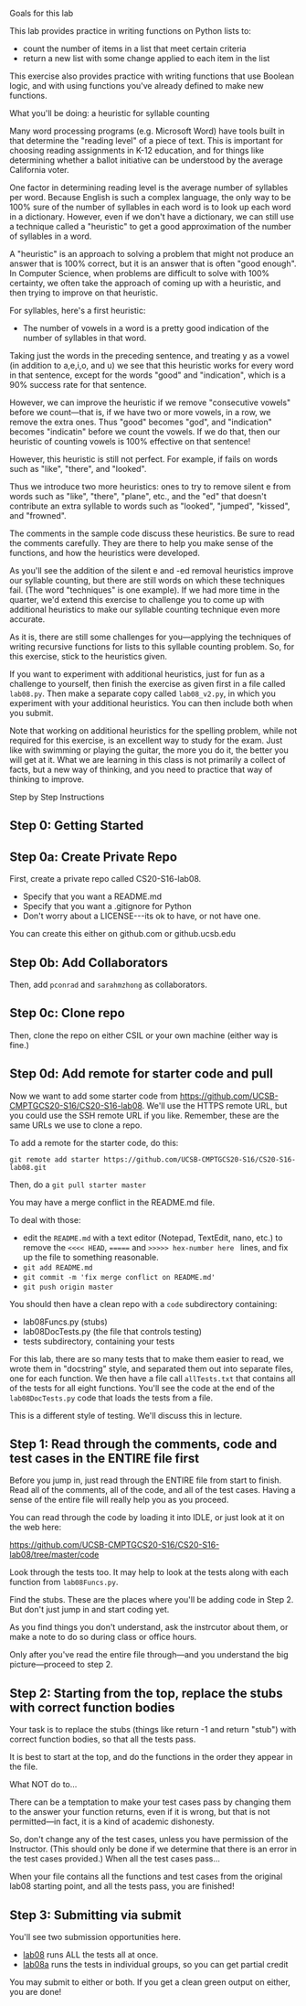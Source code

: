 Goals for this lab


This lab provides practice in writing functions on Python lists to:

-   count the number of items in a list that meet certain criteria
-   return a new list with some change applied to each item in the list

This exercise also provides practice with writing functions that use Boolean logic, and with using functions you've already defined to make new functions.

What you'll be doing: a heuristic for syllable counting


Many word processing programs (e.g. Microsoft Word) have tools built in that determine the "reading level" of a piece of text. This is important for choosing reading assignments in K-12 education, and for things like determining whether a ballot initiative can be understood by the average California voter.

One factor in determining reading level is the average number of syllables per word. Because English is such a complex language, the only way to be 100% sure of the number of syllables in each word is to look up each word in a dictionary. However, even if we don't have a dictionary, we can still use a technique called a "heuristic" to get a good approximation of the number of syllables in a word.

A "heuristic" is an approach to solving a problem that might not produce an answer that is 100% correct, but it is an answer that is often "good enough". In Computer Science, when problems are difficult to solve with 100% certainty, we often take the approach of coming up with a heuristic, and then trying to improve on that heuristic.

For syllables, here's a first heuristic:

-   The number of vowels in a word is a pretty good indication of the number of syllables in that word.

Taking just the words in the preceding sentence, and treating y as a vowel (in addition to a,e,i,o, and u) we see that this heuristic works for every word in that sentence, except for the words "good" and "indication", which is a 90% success rate for that sentence.

However, we can improve the heuristic if we remove "consecutive vowels" before we count—that is, if we have two or more vowels, in a row, we remove the extra ones. Thus "good" becomes "god", and "indication" becomes "indicatin" before we count the vowels. If we do that, then our heuristic of counting vowels is 100% effective on that sentence!

However, this heuristic is still not perfect. For example, if fails on words such as "like", "there", and "looked".

Thus we introduce two more heuristics: ones to try to remove silent e from words such as "like", "there", "plane", etc., and the "ed" that doesn't contribute an extra syllable to words such as "looked", "jumped", "kissed", and "frowned".

The comments in the sample code discuss these heuristics. Be sure to read the comments carefully. They are there to help you make sense of the functions, and how the heuristics were developed.

As you'll see the addition of the silent e and -ed removal heuristics improve our syllable counting, but there are still words on which these techniques fail. (The word "techniques" is one example). If we had more time in the quarter, we'd extend this exercise to challenge you to come up with additional heuristics to make our syllable counting technique even more accurate.

As it is, there are still some challenges for you—applying the techniques of writing recursive functions for lists to this syllable counting problem. So, for this exercise, stick to the heuristics given.

If you want to experiment with additional heuristics, just for fun as a challenge to yourself, then finish the exercise as given first in a file called `lab08.py`. Then make a separate copy called `lab08_v2.py`, in which you experiment with your additional heuristics. You can then include both when you submit.

Note that working on additional heuristics for the spelling problem, while not required for this exercise, is an excellent way to study for the exam. Just like with swimming or playing the guitar, the more you do it, the better you will get at it. What we are learning in this class is not primarily a collect of facts, but a new way of thinking, and you need to practice that way of thinking to improve.

Step by Step Instructions


Step 0: Getting Started
-----------------------

Step 0a: Create Private Repo
-----------------------


First, create a private repo called CS20-S16-lab08.

* Specify that you want a README.md
* Specify that you want a .gitignore for Python
* Don't worry about a LICENSE---its ok to have, or not have one.
 
You can create this either on github.com or github.ucsb.edu

Step 0b: Add Collaborators
-----------------------


Then, add `pconrad` and `sarahmzhong` as collaborators.

Step 0c: Clone repo 
-----------------------


Then, clone the repo on either CSIL or your own machine (either way is fine.)

Step 0d: Add remote for starter code and pull 
-----------------------

Now we want to add some starter code from https://github.com/UCSB-CMPTGCS20-S16/CS20-S16-lab08. We'll use the HTTPS remote URL, but you could use the SSH remote URL if you like. Remember, these are the same URLs we use to clone a repo.

To add a remote for the starter code, do this:

`git remote add starter https://github.com/UCSB-CMPTGCS20-S16/CS20-S16-lab08.git`

Then, do a `git pull starter master`

You may have a merge conflict in the README.md file.

To deal with those:

* edit the `README.md`  with a text editor (Notepad, TextEdit, nano, etc.) to remove the `<<<< HEAD`, `=====` and `>>>>> hex-number here ` lines, and fix up the file to something reasonable.
* `git add README.md`  
* `git commit -m 'fix merge conflict on README.md'`
* `git push origin master`

You should then have a clean repo with a `code` subdirectory containing:

* lab08Funcs.py (stubs)
* lab08DocTests.py (the file that controls testing)
* tests subdirectory, containing your tests

For this lab, there are so many tests that to make them easier to read, we wrote them in "docstring" style, and separated them out into separate files, one for each function. We then have a file call `allTests.txt` that contains all of the tests for all eight functions. You'll see the code at the end of the `lab08DocTests.py` code that loads the tests from a file.

This is a different style of testing.  We'll discuss this in lecture.

Step 1: Read through the comments, code and test cases in the ENTIRE file first
-------------------------------------------------------------------------------

Before you jump in, just read through the ENTIRE file from start to finish. Read all of the comments, all of the code, and all of the test cases. Having a sense of the entire file will really help you as you proceed.

You can read through the code by loading it into IDLE, or just look at it on the web here:


https://github.com/UCSB-CMPTGCS20-S16/CS20-S16-lab08/tree/master/code

Look through the tests too. It may help to look at the tests along with each function from `lab08Funcs.py`.

Find the stubs. These are the places where you'll be adding code in Step 2. But don't just jump in and start coding yet.

As you find things you don't understand, ask the instrcutor about them, or make a note to do so during class or office hours.

Only after you've read the entire file through—and you understand the big picture—proceed to step 2.

Step 2: Starting from the top, replace the stubs with correct function bodies
-----------------------------------------------------------------------------

Your task is to replace the stubs (things like return -1 and return "stub") with correct function bodies, so that all the tests pass.

It is best to start at the top, and do the functions in the order they appear in the file.

What NOT do to...

There can be a temptation to make your test cases pass by changing them to the answer your function returns, even if it is wrong, but that is not permitted—in fact, it is a kind of academic dishonesty.

So, don't change any of the test cases, unless you have permission of the Instructor. (This should only be done if we determine that there is an error in the test cases provided.) When all the test cases pass...

When your file contains all the functions and test cases from the original lab08 starting point, and all the tests pass, you are finished!

Step 3: Submitting via submit
-----------------------------

You'll see two submission opportunities here.  

* [lab08](https://submit.cs.ucsb.edu/form/project/493/submission) runs ALL the tests all at once.
* [lab08a](https://submit.cs.ucsb.edu/form/project/494/submission) runs the tests in individual groups, so you can get partial credit

You may submit to either or both.  If you get a clean green output on either, you are done!


